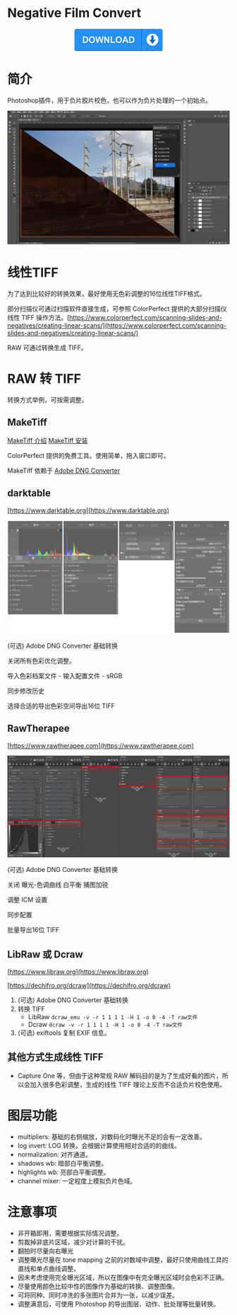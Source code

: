 # Negative Film Convert

<div align="center">
    <a href="https://github.com/imdiot/negative_film_convert/releases/latest/download/negative.film.convert_PS.ccx">
        <img src="./static/images/download.png" width="200" height="50" alt="logo">
    </a>
</div>

# 简介

Photoshop插件，用于负片胶片校色，也可以作为负片处理的一个初始点。

![](./static/images/screenshot.jpg)

# 线性TIFF

为了达到比较好的转换效果，最好使用无色彩调整的16位线性TIFF格式。

部分扫描仪可通过扫描软件直接生成，可参照 ColorPerfect 提供的大部分扫描仪线性 TIFF 操作方法。[https://www.colorperfect.com/scanning-slides-and-negatives/creating-linear-scans/](https://www.colorperfect.com/scanning-slides-and-negatives/creating-linear-scans/)

RAW 可通过转换生成 TIFF。

# RAW 转 TIFF

转换方式举例，可按需调整。

## MakeTiff

[MakeTiff 介绍](https://www.colorperfect.com/MakeTiff/) [MakeTiff 安装](https://www.colorperfect.com/MakeTiff/Installation/)

ColorPerfect 提供的免费工具。使用简单，拖入窗口即可。

MakeTiff 依赖于 [Adobe DNG Converter](https://helpx.adobe.com/tw/camera-raw/using/adobe-dng-converter.html)

## darktable

[https://www.darktable.org](https://www.darktable.org)

![](./static/images/darktable.jpg)

(可选) Adobe DNG Converter 基础转换

关闭所有色彩优化调整。

导入色彩档案文件 - 输入配置文件 - sRGB

同步修改历史

选择合适的导出色彩空间导出16位 TIFF

## RawTherapee

[https://www.rawtherapee.com](https://www.rawtherapee.com)

![](./static/images/RawTherapee.jpg)

(可选) Adobe DNG Converter 基础转换

关闭 曝光-色调曲线 白平衡 捕图加锐

调整 ICM 设置

同步配置

批量导出16位 TIFF

## LibRaw 或 Dcraw

[https://www.libraw.org](https://www.libraw.org)

[https://dechifro.org/dcraw](https://dechifro.org/dcraw)

1. (可选) Adobe DNG Converter 基础转换
2. 转换 TIFF
   -  LibRaw `dcraw_emu -v -r 1 1 1 1 -H 1 -o 0 -4 -T raw文件`
   -  Dcraw `dcraw -v -r 1 1 1 1 -H 1 -o 0 -4 -T raw文件`
3. (可选) exiftools 复制 EXIF 信息。

## 其他方式生成线性 TIFF

 - Capture One 等，但由于这种常规 RAW 解码目的是为了生成好看的图片，所以会加入很多色彩调整，生成的线性 TIFF 理论上反而不合适负片校色使用。

# 图层功能

- multipliers: 基础的右侧缩放，对数码化时曝光不足的会有一定改善。
- log invert: LOG 转换。会根据计算使用相对合适的的曲线。
- normalization: 对齐通道。
- shadows wb: 暗部白平衡调整。
- highlights wb: 亮部白平衡调整。
- channel mixer: 一定程度上模拟负片色域。
  
# 注意事项

- 非开箱即用，需要根据实际情况调整。
- 剪裁掉非底片区域，减少对计算的干扰。
- 翻拍时尽量向右曝光
- 调整曝光尽量在 tone mapping 之前的对数域中调整，最好只使用曲线工具的直线和单点曲线调整。
- 因未考虑使用完全曝光区域，所以在图像中有完全曝光区域时会色彩不正确。
- 尽量使用颜色比较中性的图像作为基础的转换、调整图像。
- 可将同种、同时冲洗的多张图片合并为一张，以减少误差。
- 调整满意后，可使用 Photoshop 的导出图层、动作、批处理等批量转换。